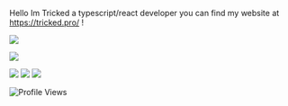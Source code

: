 Hello Im Tricked a typescript/react developer you can find my website at https://tricked.pro/ !

<a href="https://github.com/Tricked-dev?tab=repositories">
  <img align="center" src="https://github-readme-stats.vercel.app/api/top-langs/?username=Tricked-dev&hide=scheme&count_private=true&title_color=EC5061&text_color=FBDCDF&icon_color=E89F9A&bg_color=0D1117" />
</a>
<p></p>
<a href="https://github.com/Tricked-dev?tab=repositories">
  <img align="center" src="https://github-readme-stats.vercel.app/api?username=Tricked-dev&show_icons=true&line_height=33&count_private=true&title_color=EC5061&text_color=FBDCDF&icon_color=E89F9A&bg_color=0D1117&compact=true" />
</a>

[![](https://github-readme-stats.vercel.app/api/pin/?username=Tricked-dev&repo=doomfetch&show_icons=true&line_height=33&count_private=true&title_color=EC5061&text_color=FBDCDF&icon_color=E89F9A&bg_color=0D1117)](https://github.com/tricked-dev/doomfetch)
[![](https://github-readme-stats.vercel.app/api/pin/?username=Tricked-dev&repo=lowestbins&show_icons=true&line_height=33&count_private=true&title_color=EC5061&text_color=FBDCDF&icon_color=E89F9A&bg_color=0D1117)](https://github.com/tricked-dev/lowestbins)
[![](https://github-readme-stats.vercel.app/api/pin/?username=Tricked-dev&repo=tricked-dev.github.io&show_icons=true&line_height=33&count_private=true&title_color=EC5061&text_color=FBDCDF&icon_color=E89F9A&bg_color=0D1117)](https://github.com/tricked-dev/tricked-dev.github.io)

![Profile Views](https://komarev.com/ghpvc/?username=tricked)
